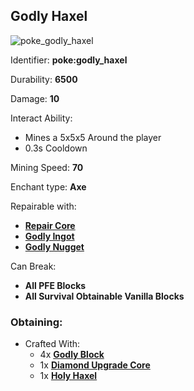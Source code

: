 ## Godly Haxel
![poke_godly_haxel](https://github.com/ItsMePok/PFE/assets/136857747/fa0e4c28-6194-43ac-9777-8900b07cfbc8)

Identifier: **poke:godly_haxel**

Durability: **6500**

Damage: **10**

Interact Ability:
* Mines a 5x5x5 Around the player
* 0.3s Cooldown

Mining Speed: **70**

Enchant type: **Axe**

Repairable with:
* **[Repair Core](https://pfewiki.gitbook.io/home/items/cores/repair-core)**
* **[Godly Ingot](https://pfewiki.gitbook.io/home/items/ingots/godly-ingot)**
* **[Godly Nugget](https://pfewiki.gitbook.io/home/items/nuggets/godly-nugget)**

Can Break:
* **All PFE Blocks**
* **All Survival Obtainable Vanilla Blocks**

### Obtaining:
* Crafted With:
    * 4x **[Godly Block](https://github.com/ItsMePok/PFE/wiki/Godly-Block)**
    * 1x **[Diamond Upgrade Core](https://github.com/ItsMePok/PFE/wiki/Diamond-Upgrade-Core)**
    * 1x **[Holy Haxel](https://github.com/ItsMePok/PFE/wiki/Holy-Haxel)**